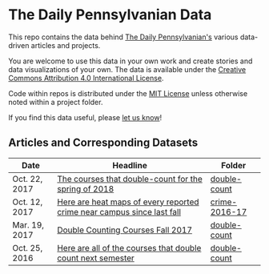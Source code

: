 # The Daily Pennsylvanian Data

This repo contains the data behind [The Daily Pennsylvanian's](http://thedp.com)
various data-driven articles and projects.

You are welcome to use this data in your own work and create stories and data
visualizations of your own. The data is available under the [Creative Commons Attribution 4.0 International License](https://creativecommons.org/licenses/by/4.0/).

Code within repos is distributed under the [MIT License](LICENSE_CODE.txt) unless
otherwise noted within a project folder.

If you find this data useful, please
[let us know](https://twitter.com/intent/tweet/?text=@dailypenndevs)!

## Articles and Corresponding Datasets

Date           | Headline | Folder
---------------|----------|-------------
Oct. 22, 2017  | [The courses that double-count for the spring of 2018](http://www.thedp.com/article/2017/10/here-are-the-courses-that-double-count-for-the-spring-of-2018) | [double-count](double-count)
Oct. 12, 2017  | [Here are heat maps of every reported crime near campus since last fall](http://www.thedp.com/article/2017/10/here-are-heat-maps-of-every-reported-crime-near-campus-since-last-fall) | [crime-2016-17](crime-2016-17)
Mar. 19, 2017  | [Double Counting Courses Fall 2017](http://www.thedp.com/article/2017/03/double-count-classes-fall-2017) | [double-count](double-count)
Oct. 25, 2016  | [Here are all of the courses that double count next semester](http://www.thedp.com/article/2016/10/double-count-classes-spring-2017) | [double-count](double-count)
